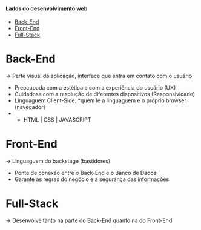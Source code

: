 <h4>Lados do desenvolvimento web</h1>

* [Back-End](#back-end)
* [Front-End](#front-end)
* [Full-Stack](#full-stack)

# Back-End

-> Parte visual da aplicação, interface que entra em contato com o usuário

* Preocupada com a estética e com a experiência do usuário (UX)
* Cuidadosa com a resolução de diferentes dispositivos (Responsividade)
* Linguaguem Client-Side: *quem lê a linguaguem é o próprio browser (navegador)
* * HTML |  CSS | JAVASCRIPT

# Front-End

-> Linguaguem do backstage (bastidores)

* Ponte de conexão entre o Back-End e o Banco de Dados
* Garante as regras do negócio e a segurança das informações

# Full-Stack

-> Desenvolve tanto na parte do Back-End quanto na do Front-End